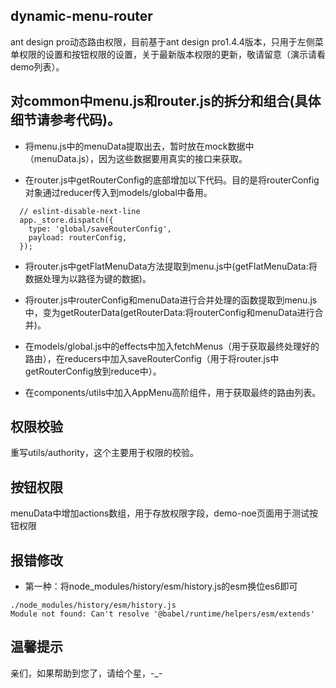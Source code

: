 ## dynamic-menu-router

ant design pro动态路由权限，目前基于ant design pro1.4.4版本，只用于左侧菜单权限的设置和按钮权限的设置，关于最新版本权限的更新，敬请留意（演示请看demo列表）。

## 对common中menu.js和router.js的拆分和组合(具体细节请参考代码)。

  * 将menu.js中的menuData提取出去，暂时放在mock数据中（menuData.js），因为这些数据要用真实的接口来获取。

  * 在router.js中getRouterConfig的底部增加以下代码。目的是将routerConfig对象通过reducer传入到models/global中备用。
  
```
  // eslint-disable-next-line
  app._store.dispatch({
    type: 'global/saveRouterConfig',
    payload: routerConfig,
  });
```

  * 将router.js中getFlatMenuData方法提取到menu.js中(getFlatMenuData:将数据处理为以路径为键的数据)。

  * 将router.js中routerConfig和menuData进行合并处理的函数提取到menu.js中，变为getRouterData(getRouterData:将routerConfig和menuData进行合并)。

  * 在models/global.js中的effects中加入fetchMenus（用于获取最终处理好的路由），在reducers中加入saveRouterConfig（用于将router.js中getRouterConfig放到reduce中）。

  * 在components/utils中加入AppMenu高阶组件，用于获取最终的路由列表。

  ## 权限校验
  
  重写utils/authority，这个主要用于权限的校验。

  ## 按钮权限

  menuData中增加actions数组，用于存放权限字段，demo-noe页面用于测试按钮权限

  ## 报错修改

  * 第一种：将node_modules/history/esm/history.js的esm换位es6即可

```
./node_modules/history/esm/history.js
Module not found: Can't resolve '@babel/runtime/helpers/esm/extends'
```

  ## 温馨提示

  亲们，如果帮助到您了，请给个星，-_-

